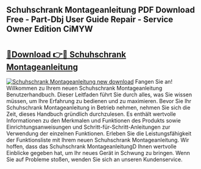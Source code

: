 ## Schuhschrank Montageanleitung PDF Download Free - Part-Dbj User Guide Repair - Service Owner Edition CiMYW

# <h2><a href="http://df8izo8.blite.top/?on=Schuhschrank+Montageanleitung">🔗Download 👉🔴 Schuhschrank Montageanleitung</a></h2>

[![Schuhschrank Montageanleitung new download](https://i.imgur.com/lujVjoI.png)](http://df8izo8.blite.top/?on=Schuhschrank+Montageanleitung)
Fangen Sie an! Willkommen zu Ihrem neuen Schuhschrank Montageanleitung Benutzerhandbuch. Dieser Leitfaden führt Sie durch alles, was Sie wissen müssen, um Ihre Erfahrung zu bedienen und zu maximieren. Bevor Sie Ihr Schuhschrank Montageanleitung in Betrieb nehmen, nehmen Sie sich die Zeit, dieses Handbuch gründlich durchzulesen. Es enthält wertvolle Informationen zu den Merkmalen und Funktionen des Produkts sowie Einrichtungsanweisungen und Schritt-für-Schritt-Anleitungen zur Verwendung der einzelnen Funktionen. Erleben Sie die Leistungsfähigkeit der Funktionsliste mit Ihrem neuen Schuhschrank Montageanleitung. Wir hoffen, dass das Schuhschrank MontageanleitungD Ihnen wertvolle Einblicke gegeben hat, um Ihr neues Gerät in Schwung zu bringen. Wenn Sie auf Probleme stoßen, wenden Sie sich an unseren Kundenservice.
